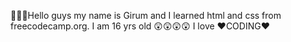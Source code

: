 👋👋👋Hello guys my name is Girum and 
I learned html and css from freecodecamp.org.
I am  16 yrs old 😲😲😲😲
I love ♥CODING♥
